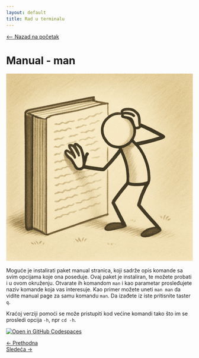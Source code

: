 ```yaml
---
layout: default
title: Rad u terminalu
---
```


<link rel="stylesheet" href="/UNIX-beginner-course/assets/css/custom.css">

<div style="margin-bottom: 1em;">
  <a href="/UNIX-beginner-course/" class="button-nav">⟵ Nazad na početak</a>
</div>

# Manual - man

![man figure](../assets/diagrams/manual_figure.png)

Moguće je instalirati paket manual stranica, koji sadrže opis komande sa svim opcijama koje ona poseduje. Ovaj paket je instaliran, te možete probati i u ovom okruženju. Otvarate ih komandom `man` i kao parametar prosleđujete naziv komande koja vas interesuje. Kao primer možete uneti `man man` da vidite manual page za samu komandu `man`. Da izađete iz iste pritisnite taster `q`.

Kraćoj verziji pomoći se može pristupiti kod većine komandi tako što im se prosledi opcija `-h`, npr `cd -h`.

[![Open in GitHub Codespaces](https://github.com/codespaces/badge.svg)](https://github.com/codespaces/new/?repo=dianasantavec/UNIX-beginner-course&devcontainer_path=.devcontainer/devcontainer.json)

<div class="nav-buttons-wrapper">
  <div class="nav-left">
    <a href="3_1-faster_terminal_navigation.html" class="button-nav">← Prethodna</a>
  </div>
  <div class="nav-right">
    <a href="3_3-vezbe.html" class="button-nav">Sledeća →</a>
  </div>
</div>